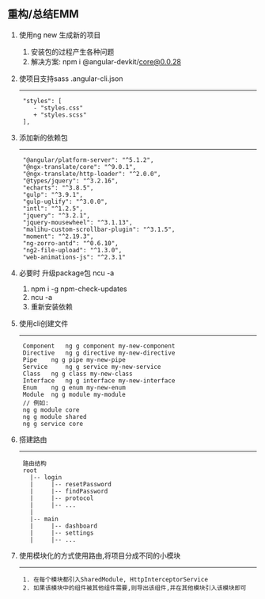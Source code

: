 ## 重构/总结EMM
1. 使用ng new 生成新的项目
      1. 安装包的过程产生各种问题
      2. 解决方案: npm i @angular-devkit/core@0.0.28
2. 使项目支持sass
    .angular-cli.json 
    
    ***
        "styles": [
           - "styles.css"
           + "styles.scss"
        ],
3. 添加新的依赖包
    ***
        "@angular/platform-server": "^5.1.2",
        "@ngx-translate/core": "^9.0.1",
        "@ngx-translate/http-loader": "^2.0.0",
        "@types/jquery": "^3.2.16",
        "echarts": "^3.8.5",
        "gulp": "^3.9.1",
        "gulp-uglify": "^3.0.0",
        "intl": "^1.2.5",
        "jquery": "^3.2.1",
        "jquery-mousewheel": "^3.1.13",
        "malihu-custom-scrollbar-plugin": "^3.1.5",
        "moment": "^2.19.3",
        "ng-zorro-antd": "^0.6.10",
        "ng2-file-upload": "^1.3.0",
        "web-animations-js": "^2.3.1"
4. 必要时 升级package包 ncu -a
    1. npm i -g npm-check-updates
    2. ncu -a
    3. 重新安装依赖
5. 使用cli创建文件
    ****
        Component 	ng g component my-new-component
        Directive 	ng g directive my-new-directive
        Pipe 	ng g pipe my-new-pipe
        Service 	ng g service my-new-service
        Class 	ng g class my-new-class
        Interface 	ng g interface my-new-interface
        Enum 	ng g enum my-new-enum
        Module 	ng g module my-module
        // 例如:
        ng g module core
        ng g module shared
        ng g service core
6. 搭建路由
    ***
        路由结构
        root
          |-- login
          |     |-- resetPassword
          |     |-- findPassword
          |     |-- protocol
          |     |-- ...
          |
          |-- main
          |     |-- dashboard
          |     |-- settings
          |     |-- ...
7. 使用模块化的方式使用路由,将项目分成不同的小模块
    ***
        1. 在每个模块都引入SharedModule, HttpInterceptorService
        2. 如果该模块中的组件被其他组件需要,则导出该组件,并在其他模块引入该模块即可
